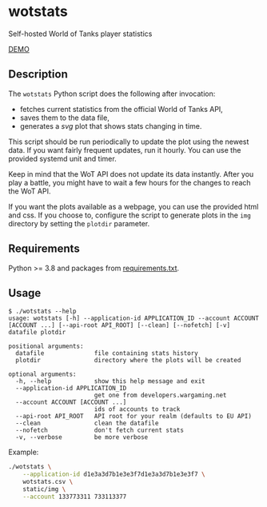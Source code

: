 # wotstats

Self-hosted World of Tanks player statistics

[DEMO](https://wotstats.ken.krystianch.com/)

## Description

The `wotstats` Python script does the following after invocation:

* fetches current statistics from the official World of Tanks API,
* saves them to the data file,
* generates a *svg* plot that shows stats changing in time.

This script should be run periodically to update the plot using the newest data.
If you want fairly frequent updates, run it hourly.
You can use the provided systemd unit and timer.

Keep in mind that the WoT API does not update its data instantly.
After you play a battle, you might have to wait a few hours for the changes to reach the WoT API.

If you want the plots available as a webpage, you can use the provided html and css.
If you choose to, configure the script to generate plots in the `img` directory by setting the `plotdir` parameter.

## Requirements

Python >= 3.8 and packages from [requirements.txt](requirements.txt).

## Usage

```text
$ ./wotstats --help
usage: wotstats [-h] --application-id APPLICATION_ID --account ACCOUNT [ACCOUNT ...] [--api-root API_ROOT] [--clean] [--nofetch] [-v] datafile plotdir

positional arguments:
  datafile              file containing stats history
  plotdir               directory where the plots will be created

optional arguments:
  -h, --help            show this help message and exit
  --application-id APPLICATION_ID
                        get one from developers.wargaming.net
  --account ACCOUNT [ACCOUNT ...]
                        ids of accounts to track
  --api-root API_ROOT   API root for your realm (defaults to EU API)
  --clean               clean the datafile
  --nofetch             don't fetch current stats
  -v, --verbose         be more verbose
```

Example:

```bash
./wotstats \
    --application-id d1e3a3d7b1e3e3f7d1e3a3d7b1e3e3f7 \
    wotstats.csv \
    static/img \
    --account 133773311 733113377
```

